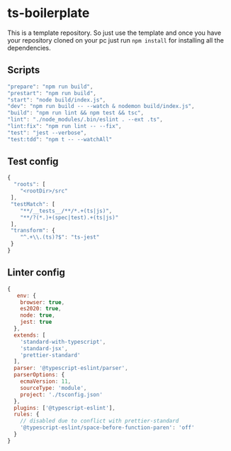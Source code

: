 # ts-boilerplate

This is a template repository. So just use the template and once you have your repository cloned on your pc just run `npm install` for installing all the dependencies.

## Scripts

```javascript
"prepare": "npm run build",
"prestart": "npm run build",
"start": "node build/index.js",
"dev": "npm run build -- --watch & nodemon build/index.js",
"build": "npm run lint && npm test && tsc",
"lint": "./node_modules/.bin/eslint . --ext .ts",
"lint:fix": "npm run lint -- --fix",
"test": "jest --verbose",
"test:tdd": "npm t -- --watchAll"
```

## Test config

```javascript
{
  "roots": [
    "<rootDir>/src"
 ],
 "testMatch": [
    "**/__tests__/**/*.+(ts|js)",
    "**/?(*.)+(spec|test).+(ts|js)"
 ],
 "transform": {
    "^.+\\.(ts)?$": "ts-jest"
 }
}
```

## Linter config

```javascript
{
   env: {
    browser: true,
    es2020: true,
    node: true,
    jest: true
  },
  extends: [
    'standard-with-typescript',
    'standard-jsx',
    'prettier-standard'
  ],
  parser: '@typescript-eslint/parser',
  parserOptions: {
    ecmaVersion: 11,
    sourceType: 'module',
    project: './tsconfig.json'
  },
  plugins: ['@typescript-eslint'],
  rules: {
    // disabled due to conflict with prettier-standard
    '@typescript-eslint/space-before-function-paren': 'off'
  }
}
```
